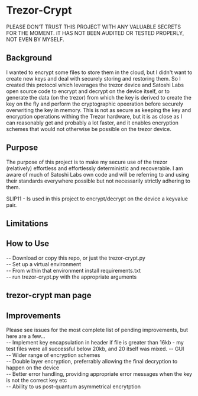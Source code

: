 # Trezor-Crypt  
  
PLEASE DON'T TRUST THIS PROJECT WITH ANY VALUABLE SECRETS FOR THE MOMENT. iT HAS NOT BEEN AUDITED OR TESTED PROPERLY, NOT EVEN BY MYSELF.

## Background  
  
I wanted to encrypt some files to store them in the cloud, but I didn't want to create new keys and deal with securely storing and restoring them. So I created this protocol which leverages the trezor device and Satoshi Labs open source code to encrypt and decrypt on the device itself, or to generate the data (on the trezor) from which the key is derived to create the key on the fly and perform the cryptographic opeeration before securely overwriting the key in memory. This is not as secure as keeping the key and encryption operations withing the Trezor hardware, but it is as close as I can reasonably get and probably a lot faster, and it enables encryption schemes that would not otherwise be possible on the trezor device.
  
## Purpose  

The purpose of this project is to make my secure use of the trezor (relatively) effortless and effortlessly deterministic and recoverable. I am aware of much of Satoshi Labs own code and will be referring to and using their standards everywhere possible but not necessarily strictly adhering to them. 

SLIP11 - Is used in this project to encrypt/decrypt on the device a keyvalue pair.
  
## Limitations  
  

## How to Use  
  
-- Download or copy this repo, or just the trezor-crypt.py  
-- Set up a virtual environment  
-- From within that environment install requirements.txt  
-- run trezor-crypt.py with the appropriate arguments  
  
## trezor-crypt man page  
  

## Improvements  
  
Please see issues for the most complete list of pending improvements, but here are a few...  
-- Implement key encapsulation in header if file is greater than 16kb - my test files were all successful below 20kb, and 20 itself was mixed.
-- GUI  
-- Wider range of encryption schemes  
-- Double layer encryption, preferrably allowing the final decryption to happen on the device  
-- Better error handling, providing appropriate error messages when the key is not the correct key etc  
-- Ability to us post-quantum asymmetrical encrytption  
